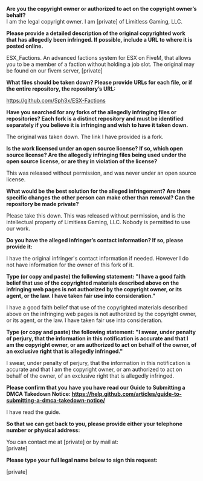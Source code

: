 **Are you the copyright owner or authorized to act on the copyright owner’s behalf?**   
I am the legal copyright owner. I am [private] of Limitless Gaming, LLC.   
   
**Please provide a detailed description of the original copyrighted work that has allegedly been infringed. If possible, include a URL to where it is posted online.**   
   
ESX_Factions. An advanced factions system for ESX on FiveM, that allows you to be a member of a faction without holding a job slot. The original may be found on our fivem server, [private]
   
**What files should be taken down? Please provide URLs for each file, or if the entire repository, the repository’s URL:**   
   
https://github.com/Sph3x/ESX-Factions   
   
**Have you searched for any forks of the allegedly infringing files or repositories? Each fork is a distinct repository and must be identified separately if you believe it is infringing and wish to have it taken down.**   
   
The original was taken down. The link I have provided is a fork.   
   
**Is the work licensed under an open source license? If so, which open source license? Are the allegedly infringing files being used under the open source license, or are they in violation of the license?**   
   
This was released without permission, and was never under an open source license.   
   
**What would be the best solution for the alleged infringement? Are there specific changes the other person can make other than removal? Can the repository be made private?**   
   
Please take this down. This was released without permission, and is the intellectual property of Limitless Gaming, LLC. Nobody is permitted to use our work.   
   
**Do you have the alleged infringer’s contact information? If so, please provide it:**   
   
I have the original infringer's contact information if needed. However I do not have information for the owner of this fork of it.   
   
**Type (or copy and paste) the following statement: "I have a good faith belief that use of the copyrighted materials described above on the infringing web pages is not authorized by the copyright owner, or its agent, or the law. I have taken fair use into consideration."**   
   
I have a good faith belief that use of the copyrighted materials described above on the infringing web pages is not authorized by the copyright owner, or its agent, or the law. I have taken fair use into consideration.   
   
**Type (or copy and paste) the following statement: "I swear, under penalty of perjury, that the information in this notification is accurate and that I am the copyright owner, or am authorized to act on behalf of the owner, of an exclusive right that is allegedly infringed."**   
   
I swear, under penalty of perjury, that the information in this notification is accurate and that I am the copyright owner, or am authorized to act on behalf of the owner, of an exclusive right that is allegedly infringed.   
   
**Please confirm that you have you have read our Guide to Submitting a DMCA Takedown Notice: https://help.github.com/articles/guide-to-submitting-a-dmca-takedown-notice/**   
   
I have read the guide.   
   
**So that we can get back to you, please provide either your telephone number or physical address:**   
   
You can contact me at [private] or by mail at:   
[private]  
   
**Please type your full legal name below to sign this request:**   
   
[private]  
